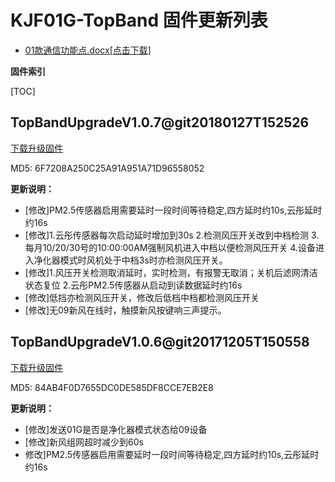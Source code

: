# KJF01G-TopBand 固件更新列表

* [01款通信功能点.docx[点击下载]](01款通信功能点.docx)

**固件索引**

[TOC]

## TopBandUpgradeV1.0.7@git20180127T152526
 [下载升级固件](TopBandUpgradeV1.0.7@git20180127T152526.bin)
 
MD5: 6F7208A250C25A91A951A71D96558052

**更新说明：**

* [修改]PM2.5传感器启用需要延时一段时间等待稳定,四方延时约10s,云彤延时约16s
* [修改]1.云彤传感器每次启动延时增加到30s
    2.检测风压开关改到中档检测
    3.每月10/20/30号的10:00:00AM强制风机进入中档以便检测风压开关
    4.设备进入净化器模式时风机处于中档3s时亦检测风压开关。
* [修改]1.风压开关检测取消延时，实时检测，有报警无取消；关机后滤网清洁状态复位
    2.云彤PM2.5传感器从启动到读数据延时约16s
* [修改]低挡亦检测风压开关，修改后低档中档都检测风压开关
* [修改]无09新风在线时，触摸新风按键响三声提示。

## TopBandUpgradeV1.0.6@git20171205T150558
 [下载升级固件](TopBandUpgradeV1.0.6@git20171205T150558.bin)
 
MD5: 84AB4F0D7655DC0DE585DF8CCE7EB2E8

**更新说明：**

* [修改]发送01G是否是净化器模式状态给09设备
* [修改]新风组网超时减少到60s
* 修改]PM2.5传感器启用需要延时一段时间等待稳定,四方延时约10s,云彤延时约16s




